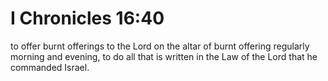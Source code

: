 # I Chronicles 16:40

to offer burnt offerings to the Lord on the altar of burnt offering regularly morning and evening, to do all that is written in the Law of the Lord that he commanded Israel.

